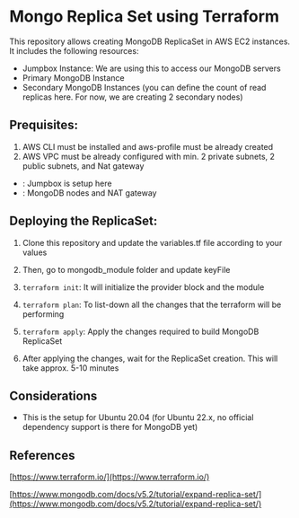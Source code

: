 # Mongo Replica Set using Terraform

This repository allows creating MongoDB ReplicaSet in AWS EC2 instances. It includes the following resources:

- Jumpbox Instance: We are using this to access our MongoDB servers
- Primary MongoDB Instance
- Secondary MongoDB Instances (you can define the count of read replicas here. For now, we are creating 2 secondary nodes)

## Prequisites:

1. AWS CLI must be installed and aws-profile must be already created 
2. AWS VPC must be already configured with min. 2 private subnets, 2 public subnets, and Nat gateway

- <Public Subnets>: Jumpbox is setup here
- <Private Subnets>: MongoDB nodes and NAT gateway

## Deploying the ReplicaSet:

1. Clone this repository and update the variables.tf file according to your values

2. Then, go to mongodb_module folder and update keyFile

3. `terraform init`: It will initialize the provider block and the module

4. `terraform plan`: To list-down all the changes that the terraform will be performing

5. `terraform apply`: Apply the changes required to build MongoDB ReplicaSet

6. After applying the changes, wait for the ReplicaSet creation. This will take approx. 5-10 minutes

## Considerations

- This is the setup for Ubuntu 20.04 (for Ubuntu 22.x, no official dependency support is there for MongoDB yet)

References
---

[https://www.terraform.io/](https://www.terraform.io/)

[https://www.mongodb.com/docs/v5.2/tutorial/expand-replica-set/](https://www.mongodb.com/docs/v5.2/tutorial/expand-replica-set/)
